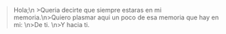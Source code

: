 >Hola;\n >Queria decirte que siempre estaras en mi memoria.\n>Quiero plasmar aqui un poco de esa memoria que hay en mi: \n>De ti. \n>Y hacia ti.
